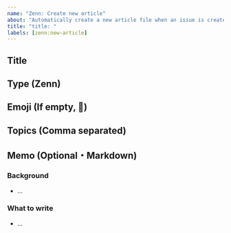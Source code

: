 ```yaml
---
name: "Zenn: Create new article"
about: "Automatically create a new article file when an issue is created."
title: "title: "
labels: [zenn:new-article]
---
```


## Title
<!-- Example: BigQuery IS DISTINCT FROM -->

## Type (Zenn)
<!-- tech or idea -->

## Emoji (If empty, 📝)
<!-- 📝 -->

## Topics (Comma separated)
<!-- bigquery, dbt -->

## Memo (Optional・Markdown)

### Background
- ...

### What to write
- ...
